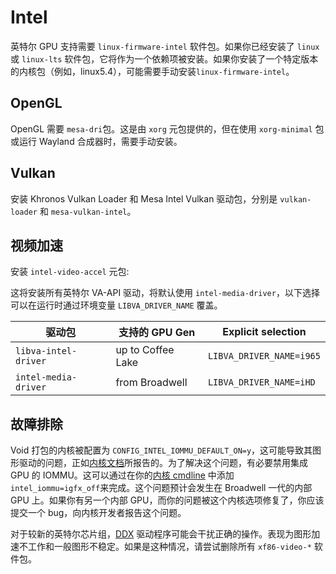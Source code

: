 # Intel

英特尔 GPU 支持需要 `linux-firmware-intel` 软件包。如果你已经安装了 `linux` 或 `linux-lts` 软件包，它将作为一个依赖项被安装。如果你安装了一个特定版本的内核包（例如，linux5.4），可能需要手动安装`linux-firmware-intel`。

## OpenGL

OpenGL 需要 `mesa-dri`包。这是由 `xorg` 元包提供的，但在使用 `xorg-minimal` 包或运行 Wayland 合成器时，需要手动安装。

## Vulkan

安装 Khronos Vulkan Loader 和 Mesa Intel Vulkan 驱动包，分别是 `vulkan-loader` 和 `mesa-vulkan-intel`。

## 视频加速

安装 `intel-video-accel` 元包:

这将安装所有英特尔 VA-API 驱动，将默认使用 `intel-media-driver`，以下选择可以在运行时通过环境变量 `LIBVA_DRIVER_NAME` 覆盖。

| 驱动包      | 支持的 GPU Gen |   Explicit selection    |
|----------------------|-------------------|--------------------------|
| `libva-intel-driver` | up to Coffee Lake | `LIBVA_DRIVER_NAME=i965` |
| `intel-media-driver` | from Broadwell    | `LIBVA_DRIVER_NAME=iHD`  |

## 故障排除

Void 打包的内核被配置为 `CONFIG_INTEL_IOMMU_DEFAULT_ON=y`，这可能导致其图形驱动的问题，正如[内核文档](https://www.kernel.org/doc/html/latest/x86/intel-iommu.html#graphics-problems)所报告的。为了解决这个问题，有必要禁用集成 GPU 的 IOMMU。这可以通过在你的[内核 cmdline](../../kernel.md#cmdline) 中添加 `intel_iommu=igfx_off`来完成。这个问题预计会发生在 Broadwell 一代的内部 GPU 上。如果你有另一个内部 GPU，而你的问题被这个内核选项修复了，你应该提交一个 bug，向内核开发者报告这个问题。

对于较新的英特尔芯片组，[DDX](../xorg.md#ddx) 驱动程序可能会干扰正确的操作。表现为图形加速不工作和一般图形不稳定。如果是这种情况，请尝试删除所有 `xf86-video-*` 软件包。

